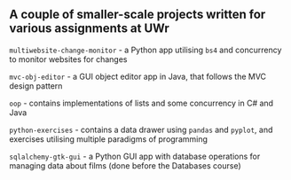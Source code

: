 ## A couple of smaller-scale projects written for various assignments at UWr

`multiwebsite-change-monitor` - a Python app utilising `bs4` and concurrency to monitor websites for changes

`mvc-obj-editor` - a GUI object editor app in Java, that follows the MVC design pattern

`oop` - contains implementations of lists and some concurrency in C# and Java

`python-exercises` - contains a data drawer using `pandas` and `pyplot`, and exercises utilising multiple paradigms of programming

`sqlalchemy-gtk-gui` - a Python GUI app with database operations for managing data about films (done before the Databases course)
